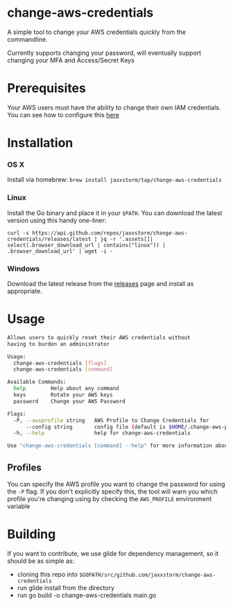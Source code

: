 # change-aws-credentials

A simple tool to change your AWS credentials quickly from the commandline.

Currently supports changing your password, will eventually support changing your MFA and Access/Secret Keys

# Prerequisites

Your AWS users must have the ability to change their own IAM credentials. You can see how to configure this [here](http://docs.aws.amazon.com/IAM/latest/UserGuide/tutorial_users-self-manage-mfa-and-creds.html)

# Installation

### OS X

Install via homebrew: `brew install jaxxstorm/tap/change-aws-credentials`

### Linux

Install the Go binary and place it in your `$PATH`. You can download the latest version using this handy one-liner:

```
curl -s https://api.github.com/repos/jaxxstorm/change-aws-credentials/releases/latest | jq -r '.assets[]| select(.browser_download_url | contains("linux")) | .browser_download_url' | wget -i -
```

### Windows

Download the latest release from the [releases](https://github.com/jaxxstorm/change-aws-credentials/releases/latest) page and install as appropriate.

# Usage

```bash
Allows users to quickly reset their AWS credentials without
having to burden an administrator

Usage:
  change-aws-credentials [flags]
  change-aws-credentials [command]

Available Commands:
  help        Help about any command
  keys        Rotate your AWS keys
  password    Change your AWS Password

Flags:
  -P, --awsprofile string   AWS Profile to Change Credentials for
      --config string       config file (default is $HOME/.change-aws-password.yaml)
  -h, --help                help for change-aws-credentials

Use "change-aws-credentials [command] --help" for more information about a command.
```

## Profiles

You can specify the AWS profile you want to change the password for using the `-P` flag. If you don't explicitly specify this, the tool will warn you which profile you're changing using by checking the `AWS_PROFILE` environment variable

# Building

If you want to contribute, we use glide for dependency management, so it should be as simple as:

 - cloning this repo into `$GOPATH/src/github.com/jaxxstorm/change-aws-credentials`
 - run glide install from the directory 
 - run go build -o change-aws-credentials main.go




